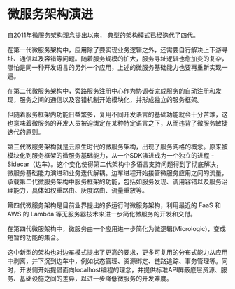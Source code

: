 # 微服务架构演进

自2011年微服务架构理念提出以来， 典型的架构模式已经迭代了四代。

在第一代微服务架构中，应用除了要实现业务逻辑之外，还需要自行解决上下游寻址、通信以及容错等问题。随着服务规模的扩大，服务寻址逻辑也愈加变的复杂，哪怕是同一种开发语言的另外一个应用，上述的微服务基础能力也要再重新实现一遍。

在第二代微服务架构中，旁路服务注册中心作为协调者完成服务的自动注册和发现，服务之间的通信以及容错机制开始模块化，并形成独立的服务框架。

但随着服务框架内功能日益繁多，复用不同开发语言的基础功能就会十分苦难，这也意味着微服务的开发人员被迫绑定在某种特定语言之下，从而违背了微服务敏捷迭代的原则。

第三代微服务架构就是云原生时代的微服务架构，出现了服务网格的概念。原来被模块化到服务框架的微服务基础能力，从一个SDK演进成为一个独立的进程 - Sidecar（边车）。这个变化使得第二代架构中多语言支持问题得到了彻底解决，微服务基础能力演进和业务迭代解耦。边车进程开始接管微服务应用之间的流量，承载第二代微服务架构中服务框架的功能，包括如服务发现、调用容错以及服务治理能力，具体如权重路由、灰度路由、流量重放等。


第四代微服务架构是目前业界提出的多运行时微服务架构，利用最近的 FaaS 和 AWS 的 Lambda 等无服务器技术来进一步简化微服务的开发和交付。

在第四代微服架构中，微服务由一个应用进一步简化为微逻辑(Micrologic)，变成短暂的功能的集合。 

这中新型的架构也对边车模式提出了更高的要求，更多可复用的分布式能力从应用中剥离，并下沉到边车中，例如状态管理、资源绑定、链路追踪、事务管理等。同时，开发侧开始提倡面向localhost编程的理念，并提供标准API屏蔽底层资源、服务、基础设施之间的差异，以进一步降低微服务的开发难度。